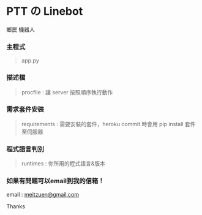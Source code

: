 # PTT の Linebot
鄉民 機器人

### 主程式
> app.py

### 描述檔
> procfile : 讓 server 按照順序執行動作

### 需求套件安裝
> requirements : 需要安裝的套件，heroku commit 時會用 pip install 套件至伺服器

### 程式語言判別
> runtimes : 你所用的程式語言&版本

### 如果有問題可以email到我的信箱！
email : meitzuen@gmail.com

Thanks
